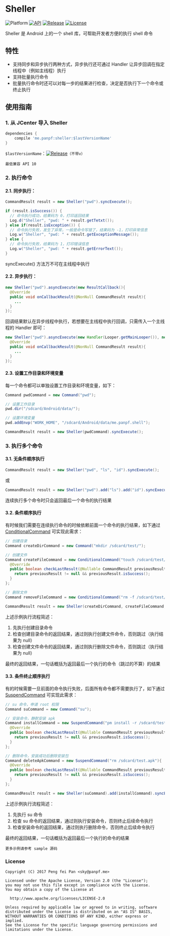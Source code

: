  # Sheller

![Platform][platform_image]
[![API][api_image]][api_link]
[![Release][release_icon]][release_link]
[![License][license_image]][license_link]

Sheller 是 Android 上的一个 shell 库，可帮助开发者方便的执行 shell 命令

## 特性

* 支持同步和异步执行两种方式，异步执行还可通过 Handler 让异步回调在指定线程中（例如主线程）执行
* 支持批量执行命令
* 批量执行命令时还可以对每一步的结果进行检查，决定是否执行下一个命令或终止执行

## 使用指南

### 1. 从 JCenter 导入 Sheller

```groovy
dependencies {
    compile 'me.panpf:sheller:$lastVersionName'
}
```

`$lastVersionName`：[![Release][release_icon]][release_link]`（不带v）`

`最低兼容 API 10`

### 2. 执行命令

#### 2.1. 同步执行：

```java
CommandResult result = new Sheller("pwd").syncExecute();

if (result.isSuccess()) {
  // 命令执行成功，结果码为 0，打印返回结果
  Log.d("Sheller", "pwd: " + result.getTetxt());
} else if(result.isException()) {
  // 命令执行失败，发生了异常，一般是命令写错了，结果码为 -1，打印异常信息
  Log.w("Sheller", "pwd: " + result.getExceptionMessage());
} else {
  // 命令执行失败，结果码为 1，打印错误信息
  Log.w("Sheller", "pwd: " + result.getErrorText());
}
```

syncExecute() 方法万不可在主线程中执行

#### 2.2. 异步执行：

```java
new Sheller("pwd").asyncExecute(new ResultCallback(){
  @Override
  public void onCallbackResult(@NonNull CommandResult result){
    ...
  }
});
```

回调结果默认在异步线程中执行，若想要在主线程中执行回调，只需传入一个主线程的 Handler 即可：

```java
new Sheller("pwd").asyncExecute(new Handler(Looper.getMainLooper()), new ResultCallback(){
  @Override
  public void onCallbackResult(@NonNull CommandResult result){
    ...
  }
});
```

#### 2.3. 设置工作目录和环境变量

每一个命令都可以单独设置工作目录和环境变量，如下：

```java
Command pwdCommand = new Command("pwd");

// 设置工作目录
pwd.dir("/sdcard/Android/data/");

// 设置环境变量
pwd.addEnvp("WORK_HOME", "/sdcard/Android/data/me.panpf.shell");

CommandResult result = new Sheller(pwdCommand).syncExecute();
```

### 3. 执行多个命令

#### 3.1. 无条件顺序执行

```java
CommandResult result = new Sheller("pwd", "ls", "id").syncExecute();
```

或

```java
CommandResult result = new Sheller("pwd").add("ls").add("id").syncExecute();
```

连续执行多个命令时只会返回最后一个命令的执行结果

#### 3.2. 条件顺序执行

有时候我们需要在连续执行命令的时候依赖前面一个命令的执行结果，如下通过 [ConditionalCommand] 可实现此需求：

```java
// 创建目录
Command createDirCommand = new Command("mkdir /sdcard/test/");

// 创建文件
Command createFileCommand = new ConditionalCommand("touch /sdcard/test/file.temp"){
  @Override
  public boolean checkLastResult(@Nullable CommandResult previousResult){
    return previousResult != null && previousResult.isSuccess();
  }
};

// 删除文件
Command removeFileCommand = new ConditionalCommand("rm -f /sdcard/test/file.temp")

CommandResult result = new Sheller(createDirCommand, createFileCommand, removeFileCommand).syncExecute();
```

上述示例执行流程简述：

1. 先执行创建目录命令
2. 检查创建目录命令的返回结果，通过则执行创建文件命令，否则跳过（执行结果为 null）
2. 检查创建文件命令的返回结果，通过则执行删除文件命令，否则跳过（执行结果为 null）

最终的返回结果，一句话概括为返回最后一个执行的命令（跳过的不算）的结果

#### 3.3. 条件终止顺序执行

有的时候需要一旦前面的命令执行失败，后面所有命令都不需要执行了，如下通过 [SuspendCommand] 可实现此需求：

```java
// su 命令，申请 root 权限
Command suCommand = new Command("su");

// 安装命令，静默安装 apk
Command installCommand = new SuspendCommand("pm install -r /sdcard/test.apk") {
  @Override
  public boolean checkLastResult(@Nullable CommandResult previousResult){
    return previousResult != null && previousResult.isSuccess();
  }
};

// 删除命令，安装成功后删除安装包
Command deleteApkCommand = new SuspendCommand("rm /sdcard/test.apk"){
  @Override
  public boolean checkLastResult(@Nullable CommandResult previousResult){
    return previousResult != null && previousResult.isSuccess();
  }
};

CommandResult result = new Sheller(suCommand).add(installCommand).syncExecute();
```

上述示例执行流程简述：

1. 先执行 su 命令
2. 检查 su 命令的返回结果，通过则执行安装命令，否则终止后续命令执行
2. 检查安装命令的返回结果，通过则执行删除命令，否则终止后续命令执行

最终的返回结果，一句话概括为返回最后一个执行的命令的结果

`更多示例请参考 sample 源码`

### License
    Copyright (C) 2017 Peng fei Pan <sky@panpf.me>

    Licensed under the Apache License, Version 2.0 (the "License");
    you may not use this file except in compliance with the License.
    You may obtain a copy of the License at

      http://www.apache.org/licenses/LICENSE-2.0

    Unless required by applicable law or agreed to in writing, software
    distributed under the License is distributed on an "AS IS" BASIS,
    WITHOUT WARRANTIES OR CONDITIONS OF ANY KIND, either express or implied.
    See the License for the specific language governing permissions and
    limitations under the License.

[platform_image]: https://img.shields.io/badge/Platform-Android-brightgreen.svg
[api_image]: https://img.shields.io/badge/API-10%2B-orange.svg
[api_link]: https://android-arsenal.com/api?level=10
[release_icon]: https://img.shields.io/github/release/panpf/sheller.svg
[release_link]: https://github.com/panpf/sheller/releases
[license_image]: https://img.shields.io/badge/License-Apache%202-blue.svg
[license_link]: https://www.apache.org/licenses/LICENSE-2.0
[SuspendCommand]: sheller/src/main/java/me/panpf/shell/SuspendCommand.java
[ConditionalCommand]: sheller/src/main/java/me/panpf/shell/ConditionalCommand.java
